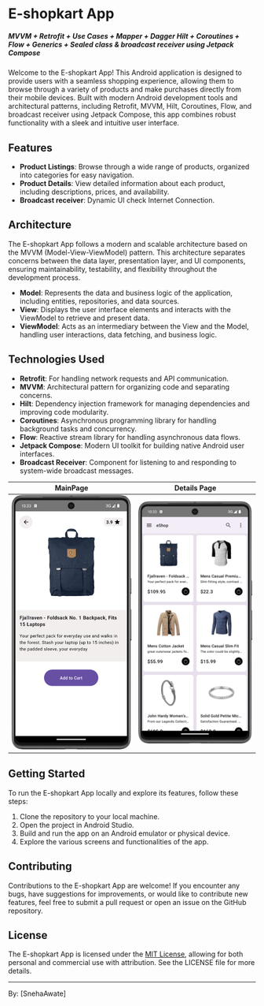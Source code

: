 
# E-shopkart App 

#####  MVVM + Retrofit + Use Cases + Mapper + Dagger Hilt + Coroutines + Flow + Generics + Sealed class & broadcast receiver using Jetpack Compose




Welcome to the E-shopkart App! This Android application is designed to provide users with a seamless shopping experience, allowing them to browse through a variety of products and make purchases directly from their mobile devices. Built with modern Android development tools and architectural patterns, including Retrofit, MVVM, Hilt, Coroutines, Flow, and broadcast receiver using Jetpack Compose, this app combines robust functionality with a sleek and intuitive user interface.

## Features

- **Product Listings**: Browse through a wide range of products, organized into categories for easy navigation.
- **Product Details**: View detailed information about each product, including descriptions, prices, and availability.
- **Broadcast receiver**: Dynamic UI check Internet Connection.

## Architecture

The E-shopkart App follows a modern and scalable architecture based on the MVVM (Model-View-ViewModel) pattern. This architecture separates concerns between the data layer, presentation layer, and UI components, ensuring maintainability, testability, and flexibility throughout the development process.

- **Model**: Represents the data and business logic of the application, including entities, repositories, and data sources.
- **View**: Displays the user interface elements and interacts with the ViewModel to retrieve and present data.
- **ViewModel**: Acts as an intermediary between the View and the Model, handling user interactions, data fetching, and business logic.

## Technologies Used

- **Retrofit**: For handling network requests and API communication.
- **MVVM**: Architectural pattern for organizing code and separating concerns.
- **Hilt**: Dependency injection framework for managing dependencies and improving code modularity.
- **Coroutines**: Asynchronous programming library for handling background tasks and concurrency.
- **Flow**: Reactive stream library for handling asynchronous data flows.
- **Jetpack Compose**: Modern UI toolkit for building native Android user interfaces.
- **Broadcast Receiver**: Component for listening to and responding to system-wide broadcast messages.


| MainPage | Details Page | 
|------------|-------------|
| ![MainPage ](ss0.png) | ![Details](ss1.png) |
## Getting Started

To run the E-shopkart App locally and explore its features, follow these steps:

1. Clone the repository to your local machine.
2. Open the project in Android Studio.
3. Build and run the app on an Android emulator or physical device.
4. Explore the various screens and functionalities of the app.

## Contributing

Contributions to the E-shopkart App are welcome! If you encounter any bugs, have suggestions for improvements, or would like to contribute new features, feel free to submit a pull request or open an issue on the GitHub repository.

## License

The E-shopkart App is licensed under the [MIT License](LICENSE), allowing for both personal and commercial use with attribution. See the LICENSE file for more details.


---
By: [SnehaAwate]
